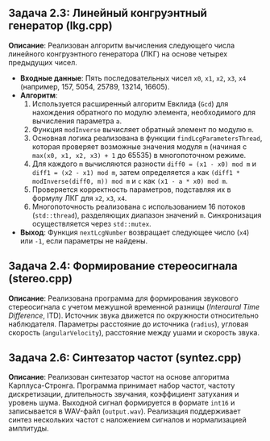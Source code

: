 ## Задача 2.3: Линейный конгруэнтный генератор (lkg.cpp)
**Описание**: Реализован алгоритм вычисления следующего числа линейного конгруэнтного генератора (ЛКГ) на основе четырех предыдущих чисел. 
- **Входные данные**: Пять последовательных чисел `x0`, `x1`, `x2`, `x3`, `x4` (например, 157, 5054, 25789, 13214, 16605).
- **Алгоритм**:
  1. Используется расширенный алгоритм Евклида (`Gcd`) для нахождения обратного по модулю элемента, необходимого для вычисления параметра `a`.
  2. Функция `modInverse` вычисляет обратный элемент по модулю `m`.
  3. Основная логика реализована в функции `findLcgParametersThread`, которая проверяет возможные значения модуля `m` (начиная с `max(x0, x1, x2, x3) + 1` до 65535) в многопоточном режиме.
  4. Для каждого `m` вычисляются разности `diff0 = (x1 - x0) mod m` и `diff1 = (x2 - x1) mod m`, затем определяется `a` как `(diff1 * modInverse(diff0, m)) mod m` и `c` как `(x1 - a * x0) mod m`.
  5. Проверяется корректность параметров, подставляя их в формулу ЛКГ для `x2`, `x3`, `x4`.
  6. Многопоточность реализована с использованием 16 потоков (`std::thread`), разделяющих диапазон значений `m`. Синхронизация осуществляется через `std::mutex`.
- **Выход**: Функция `nextLcgNumber` возвращает следующее число (`x4`) или `-1`, если параметры не найдены.

## Задача 2.4: Формирование стереосигнала (stereo.cpp)
**Описание**: Реализована программа для формирования звукового стереосигнала с учетом межушной временной разницы (*Interaural Time Difference*, ITD). Источник звука движется по окружности относительно наблюдателя. Параметры расстояние до источника (`radius`), угловая скорость (`angularVelocity`), расстояние между ушами и скорость звука.

## Задача 2.6: Синтезатор частот (syntez.cpp)
**Описание**: Реализован синтезатор частот на основе алгоритма Карплуса-Стронга. Программа принимает набор частот, частоту дискретизации, длительность звучания, коэффициент затухания и уровень шума. Выходной сигнал формируется в формате `int16` и записывается в WAV-файл (`output.wav`). Реализация поддерживает синтез нескольких частот с наложением сигналов и нормализацией амплитуды.
